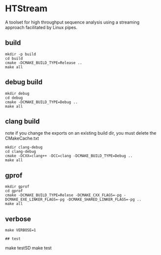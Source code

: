 # HTStream
A toolset for high throughput sequence analysis using a streaming approach facilitated by Linux pipes.


## build
```
mkdir -p build
cd build
cmake -DCMAKE_BUILD_TYPE=Release ..
make all 
```

## debug build
```
mkdir debug
cd debug
cmake -DCMAKE_BUILD_TYPE=Debug ..
make all
```

## clang build

note if you change the exports on an existing build dir, you must delete the CMakeCache.txt

```
mkdir clang-debug
cd clang-debug
cmake -DCXX=clang++ -DCC=clang -DCMAKE_BUILD_TYPE=Debug ..
make all
```

## gprof
```
mkdir gprof
cd gprof
cmake -DCMAKE_BUILD_TYPE=Relese -DCMAKE_CXX_FLAGS=-pg -DCMAKE_EXE_LINKER_FLAGS=-pg -DCMAKE_SHARED_LINKER_FLAGS=-pg ..
make all

```

## verbose 
```
make VERBOSE=1

## test

```
make testSD
make test
```
